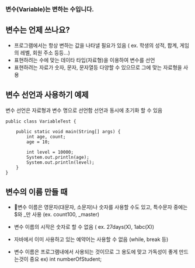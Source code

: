 ### 변수(Variable)는 변하는 수입니다.

## 변수는 언제 쓰나요?

- 프로그램에서는 항상 변하는 값을 나타낼 필요가 있음
( ex. 학생의 성적, 합계, 게임의 레벨, 회원 주소 등등...)
- 표현하려는 수에 맞는 데이타 타입(자료형)을 이용하여 변수를 선언
- 표현하려는 자료가 숫자, 문자, 문자열등 다양할 수 있으므로 그에 맞는 자료형을 사용

## 변수 선언과 사용하기 예제

변수 선언은 자료형과 변수 명으로 선언함 선언과 동시에 초기화 할 수 있음

```
public class VariableTest {

	public static void main(String[] args) {
		int age, count;
		age = 10;

		int level = 10000;
		System.out.println(age);
		System.out.println(level);
	}
}
```

## 변수의 이름 만들 때

- 변수 이름은 영문자(대문자, 소문자)나 숫자를 사용할 수도 있고, 특수문자 중에는 $와 _만 사용 (ex. count100, _master)

- 변수 이름의 시작은 숫자로 할 수 없음 ( ex. 27days(X), 1abc(X))

- 자바에서 이미 사용하고 있는 예약어는 사용할 수 없음 (while, break 등)

- 변수 이름은 프로그램내에서 사용되는 것이므로 그 용도에 맞고 가독성이 좋게 만드는것이 중요
ex) int numberOfStudent;

